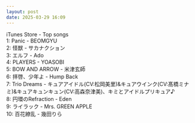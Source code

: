 ```yaml
---
layout: post
date: 2025-03-29 16:09
---
```


iTunes Store - Top songs<br />
1: Panic - BEOMGYU<br />
2: 怪獣 - サカナクション<br />
3: エルフ - Ado<br />
4: PLAYERS - YOASOBI<br />
5: BOW AND ARROW - 米津玄師<br />
6: 拝啓、少年よ - Hump Back<br />
7: Trio Dreams - キュアアイドル(CV:松岡美里)&キュアウインク(CV:髙橋ミナミ)&キュアキュンキュン(CV:高森奈津美)、キミとアイドルプリキュア♪<br />
8: 円環のRefraction - Eden<br />
9: ライラック - Mrs. GREEN APPLE<br />
10: 百花繚乱 - 幾田りら<br />
